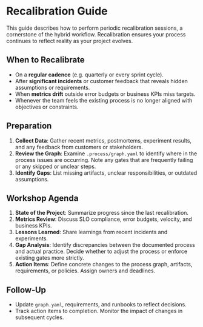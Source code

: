 # Recalibration Guide

This guide describes how to perform periodic recalibration sessions, a
cornerstone of the hybrid workflow.  Recalibration ensures your process
continues to reflect reality as your project evolves.

## When to Recalibrate

* On a **regular cadence** (e.g. quarterly or every sprint cycle).
* After **significant incidents** or customer feedback that reveals hidden
  assumptions or requirements.
* When **metrics drift** outside error budgets or business KPIs miss targets.
* Whenever the team feels the existing process is no longer aligned with
  objectives or constraints.

## Preparation

1. **Collect Data**: Gather recent metrics, postmortems, experiment results,
   and any feedback from customers or stakeholders.
2. **Review the Graph**: Examine `.process/graph.yaml` to identify where in the
   process issues are occurring.  Note any gates that are frequently failing or
   any skipped or unclear steps.
3. **Identify Gaps**: List missing artifacts, unclear responsibilities, or
   outdated assumptions.

## Workshop Agenda

1. **State of the Project**: Summarize progress since the last recalibration.
2. **Metrics Review**: Discuss SLO compliance, error budgets, velocity, and
   business KPIs.
3. **Lessons Learned**: Share learnings from recent incidents and experiments.
4. **Gap Analysis**: Identify discrepancies between the documented process and
   actual practice.  Decide whether to adjust the process or enforce existing
   gates more strictly.
5. **Action Items**: Define concrete changes to the process graph, artifacts,
   requirements, or policies.  Assign owners and deadlines.

## Follow‑Up

* Update `graph.yaml`, requirements, and runbooks to reflect decisions.
* Track action items to completion.  Monitor the impact of changes in
  subsequent cycles.